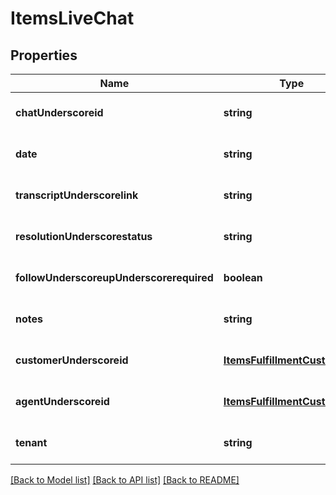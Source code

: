 # ItemsLiveChat

## Properties
Name | Type | Description | Notes
------------ | ------------- | ------------- | -------------
**chatUnderscoreid** | **string** |  | [optional] [default to null]
**date** | **string** |  | [optional] [default to null]
**transcriptUnderscorelink** | **string** |  | [optional] [default to null]
**resolutionUnderscorestatus** | **string** |  | [optional] [default to null]
**followUnderscoreupUnderscorerequired** | **boolean** |  | [optional] [default to null]
**notes** | **string** |  | [optional] [default to null]
**customerUnderscoreid** | [**ItemsFulfillmentCustomerId**](ItemsFulfillmentCustomerId.md) |  | [optional] [default to null]
**agentUnderscoreid** | [**ItemsFulfillmentCustomerId**](ItemsFulfillmentCustomerId.md) |  | [optional] [default to null]
**tenant** | **string** |  | [optional] [default to null]

[[Back to Model list]](../README.md#documentation-for-models) [[Back to API list]](../README.md#documentation-for-api-endpoints) [[Back to README]](../README.md)


